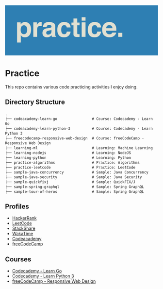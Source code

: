 ![Alt text](practice.png)

# Practice

This repo contains various code practicing activities I enjoy doing.

## Directory Structure
    .
    ├── codeacademy-learn-go                # Course: Codecademy - Learn Go
    ├── codeacademy-learn-python-3          # Course: Codecademy - Learn Python 3
    ├── freecodecamp-responsive-web-design  # Course: freeCodeCamp - Responsive Web Design
    ├── learning-ml                         # Learning: Machine Learning
    ├── learning-nodejs                     # Learning: NodeJS
    ├── learning-python                     # Learning: Python
    ├── practice-algorithms                 # Practice: Algorithms
    ├── practice-leetcode                   # Practice: LeetCode
    ├── sample-java-concurrency             # Sample: Java Concurrency
    ├── sample-java-security                # Sample: Java Security
    ├── sample-quickfixj                    # Sample: QuickFIX/J
    ├── sample-spring-graphql               # Sample: Spring GraphQL
    ├── sample-tour-of-heros                # Sample: Spring GraphQL

## Profiles
* [HackerRank](https://www.hackerrank.com/popcristianvlad)
* [LeetCode](https://leetcode.com/popcristianvlad/)
* [StackShare](https://stackshare.io/popcristianvlad/)
* [WakaTime](https://wakatime.com/@popcristianvlad)
* [Codeacademy](https://www.codecademy.com/profiles/popcristianvlad)
* [freeCodeCamp](https://www.freecodecamp.org/popcristianvlad)

## Courses
* [Codecademy - Learn Go](https://www.codecademy.com/learn/learn-go)
* [Codecademy - Learn Python 3](https://www.codecademy.com/learn/learn-python-3)
* [freeCodeCamp - Responsive Web Design](https://www.freecodecamp.org/learn/2022/responsive-web-design)